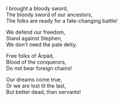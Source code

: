 I brought a bloody sword,  
The bloody sword of our ancestors,  
The folks are ready for a fate-changing battle!

We defend our freedom,  
Stand against Stephen,  
We don't need the pale deity.

Free folks of Árpád,  
Blood of the conquerors,  
Do not bear foreign chains!

Our dreams come true,  
Or we are lost til the last,  
But better dead, than servants!
